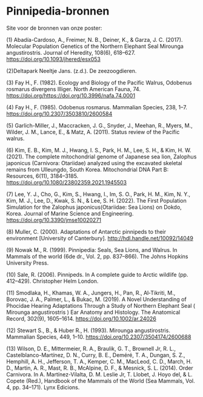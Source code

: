 # Pinnipedia-bronnen
Site voor de bronnen van onze poster:



(1) Abadía-Cardoso, A., Freimer, N. B., Deiner, K., & Garza, J. C. (2017). Molecular Population Genetics of the Northern Elephant Seal Mirounga angustirostris. Journal of Heredity, 108(6), 618–627. https://doi.org/10.1093/jhered/esx053

(2)Deltapark Neeltje Jans. (z.d.). De zeezoogdieren.

(3) Fay H., F. (1982). Ecology and Biology of the Pacific Walrus, Odobenus rosmarus divergens Illiger. North American Fauna, 74. https://doi.org/https://doi.org/10.3996/nafa.74.0001

(4) Fay H., F. (1985). Odobenus rosmarus. Mammalian Species, 238, 1–7. https://doi.org/10.2307/3503810/2600584

(5) Garlich-Miller, J., Maccracken, J. G., Snyder, J., Meehan, R., Myers, M., Wilder, J. M., Lance, E., & Matz, A. (2011). Status review of the Pacific walrus.

(6) Kim, E. B., Kim, M. J., Hwang, I. S., Park, H. M., Lee, S. H., & Kim, H. W. (2021). The complete mitochondrial genome of Japanese sea lion, Zalophus japonicus (Carnivora: Otariidae) analyzed using the excavated skeletal remains from Ulleungdo, South Korea. Mitochondrial DNA Part B: Resources, 6(11), 3184–3185. https://doi.org/10.1080/23802359.2021.1945503

(7) Lee, Y. J., Cho, G., Kim, S., Hwang, I., Im, S. O., Park, H. M., Kim, N. Y., Kim, M. J., Lee, D., Kwak, S. N., & Lee, S. H. (2022). The First Population Simulation for the Zalophus japonicus(Otariidae: Sea Lions) on Dokdo, Korea. Journal of Marine Science and Engineering. https://doi.org/10.3390/jmse10020271

(8) Muller, C. (2000). Adaptations of Antarctic pinnipeds to their environment [University of Canterbury]. http://hdl.handle.net/10092/14049

(9) Nowak M., R. (1999). Pinnipedia: Seals, Sea Lions, and Walrus. In Mammals of the world (6de dr., Vol. 2, pp. 837–866). The Johns Hopkins University Press.

(10) Sale, R. (2006). Pinnipeds. In A complete guide to Arctic wildlife (pp. 412–429). Christopher Helm London.

(11) Smodlaka, H., Khamas, W. A., Jungers, H., Pan, R., Al‐Tikriti, M., Borovac, J. A., Palmer, L., & Bukac, M. (2019). A Novel Understanding of Phocidae Hearing Adaptations Through a Study of Northern Elephant Seal ( Mirounga angustirostris ) Ear Anatomy and Histology. The Anatomical Record, 302(9), 1605–1614. https://doi.org/10.1002/ar.24026

(12) Stewart S., B., & Huber R., H. (1993). Mirounga angustirostris. Mammalian Species, 449, 1–10. https://doi.org/10.2307/3504174/2600688

(13) Wilson, D. E., Mittermeier, R. A., Braulik, G. T., Brownell Jr, R. L., Castelblanco-Martínez, D. N., Curry, B. E., Deméré, T. A., Dungan, S. Z., Hemphill, A. H., Jefferson, T. A., Kemper, C. M., MacLeod, C. D., March, H. D., Martin, A. R., Mast, R. B., McAlpine, D. F., & Mesnick, S. L. (2014). Order Carnivora. In A. Martínez-Vilalta, D. M. Leslie Jr, T. Llobet, J. Hoyo del, & L. Copete (Red.), Handbook of the Mammals of the World (Sea Mammals, Vol. 4, pp. 34–171). Lynx Edicions.
